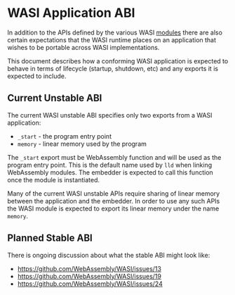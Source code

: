 WASI Application ABI
====================

In addition to the APIs defined by the various WASI [modules](modules.md) there
are also certain expectations that the WASI runtime places on an application
that wishes to be portable across WASI implementations.

This document describes how a conforming WASI application is expected to behave
in terms of lifecycle (startup, shutdown, etc) and any exports it is expected to
include.

Current Unstable ABI
--------------------

The current WASI unstable ABI specifies only two exports from a WASI
application:

- `_start` - the program entry point
- `memory` - linear memory used by the program

The `_start` export must be WebAssembly function and will be used as the program
entry point.  This is the default name used by `lld` when linking WebAssembly
modules.  The embedder is expected to call this function once the module is
instantiated.

Many of the current WASI unstable APIs require sharing of linear memory between
the application and the embedder.  In order to use any such APIs the WASI module
is expected to export its linear memory under the name `memory`.

Planned Stable ABI
------------------

There is ongoing discussion about what the stable ABI might look like:

- https://github.com/WebAssembly/WASI/issues/13
- https://github.com/WebAssembly/WASI/issues/19
- https://github.com/WebAssembly/WASI/issues/24
